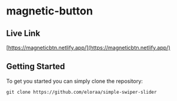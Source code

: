 # magnetic-button
## Live Link
[https://magneticbtn.netlify.app/](https://magneticbtn.netlify.app/)
## Getting Started
To get you started you can simply clone the repository:

```
git clone https://github.com/eloraa/simple-swiper-slider
```
